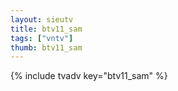 ```yaml
--- 
layout: sieutv
title: btv11_sam
tags: ["vntv"]
thumb: btv11_sam
---
```

{% include tvadv key="btv11_sam" %}
